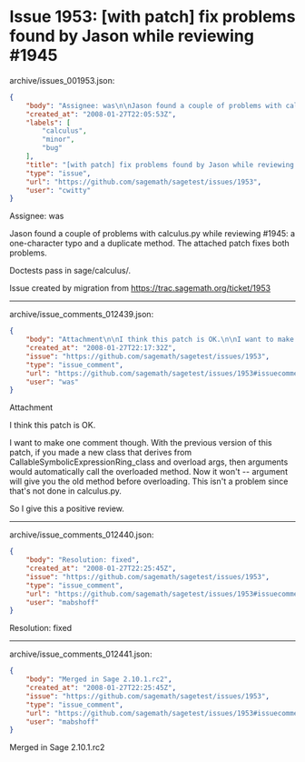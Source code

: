 # Issue 1953: [with patch] fix problems found by Jason while reviewing #1945

archive/issues_001953.json:
```json
{
    "body": "Assignee: was\n\nJason found a couple of problems with calculus.py while reviewing #1945: a one-character typo and a duplicate method.  The attached patch fixes both problems.\n\nDoctests pass in sage/calculus/.\n\n\nIssue created by migration from https://trac.sagemath.org/ticket/1953\n\n",
    "created_at": "2008-01-27T22:05:53Z",
    "labels": [
        "calculus",
        "minor",
        "bug"
    ],
    "title": "[with patch] fix problems found by Jason while reviewing #1945",
    "type": "issue",
    "url": "https://github.com/sagemath/sagetest/issues/1953",
    "user": "cwitty"
}
```
Assignee: was

Jason found a couple of problems with calculus.py while reviewing #1945: a one-character typo and a duplicate method.  The attached patch fixes both problems.

Doctests pass in sage/calculus/.


Issue created by migration from https://trac.sagemath.org/ticket/1953





---

archive/issue_comments_012439.json:
```json
{
    "body": "Attachment\n\nI think this patch is OK.\n\nI want to make one comment though.  With the previous version of this patch, if you made a new class that derives from CallableSymbolicExpressionRing_class and overload args, then arguments would automatically call the overloaded method.  Now it won't -- argument will give you the old method before overloading.  This isn't a problem since that's not done in calculus.py.  \n\nSo I give this a positive review.",
    "created_at": "2008-01-27T22:17:32Z",
    "issue": "https://github.com/sagemath/sagetest/issues/1953",
    "type": "issue_comment",
    "url": "https://github.com/sagemath/sagetest/issues/1953#issuecomment-12439",
    "user": "was"
}
```

Attachment

I think this patch is OK.

I want to make one comment though.  With the previous version of this patch, if you made a new class that derives from CallableSymbolicExpressionRing_class and overload args, then arguments would automatically call the overloaded method.  Now it won't -- argument will give you the old method before overloading.  This isn't a problem since that's not done in calculus.py.  

So I give this a positive review.



---

archive/issue_comments_012440.json:
```json
{
    "body": "Resolution: fixed",
    "created_at": "2008-01-27T22:25:45Z",
    "issue": "https://github.com/sagemath/sagetest/issues/1953",
    "type": "issue_comment",
    "url": "https://github.com/sagemath/sagetest/issues/1953#issuecomment-12440",
    "user": "mabshoff"
}
```

Resolution: fixed



---

archive/issue_comments_012441.json:
```json
{
    "body": "Merged in Sage 2.10.1.rc2",
    "created_at": "2008-01-27T22:25:45Z",
    "issue": "https://github.com/sagemath/sagetest/issues/1953",
    "type": "issue_comment",
    "url": "https://github.com/sagemath/sagetest/issues/1953#issuecomment-12441",
    "user": "mabshoff"
}
```

Merged in Sage 2.10.1.rc2
